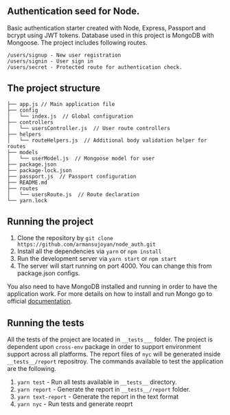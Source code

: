 ## Authentication seed for Node.

Basic authentication starter created with Node, Express, Passport and bcrypt using JWT tokens. Database used in this project is MongoDB with Mongoose.  The project includes following routes.

```
/users/signup - New user registration
/users/signin - User sign in
/users/secret - Protected route for authentication check.
```

## The project structure

```
├── app.js // Main application file
├── config
│   └── index.js  // Global configuration
├── controllers
│   └── usersController.js  // User route controllers
├── helpers
│   └── routeHelpers.js  // Additional body validation helper for routes
├── models
│   └── userModel.js  // Mongoose model for user
├── package.json
├── package-lock.json
├── passport.js  // Passport configuration
├── README.md
├── routes
│   └── usersRoute.js  // Route declaration
└── yarn.lock
```

## Running the project

1. Clone the repository by ```git clone https://github.com/armansujoyan/node_auth.git```
2. Install all the dependencies via ```yarn``` or ```npm install```
3. Run the development server via ```yarn start``` or ```npm start```
4. The server will start running on port 4000. You can change this from package.json configs.

You also need to have MongoDB installed and running in order to have the application work. For more details on how to install and run Mongo go to official [documentation](https://docs.mongodb.com/manual/installation/).

## Running the tests

All the tests of the project are located in ```__tests___```  folder. The project is dependent upon ```cross-env``` package in order to support environment support across all platforms. The report files of ```nyc``` will be generated inside ```__tests__/report``` repositroy. The commands available to test the application are the following.
1. ```yarn test``` - Run all tests available in ```__tests__``` directory.
2. ```yarn report``` - Generate the report in ```__tests__/report``` folder.
3. ```yarn text-report``` - Generate the report in the text format
4. ```yarn nyc``` - Run tests and generate reoprt
